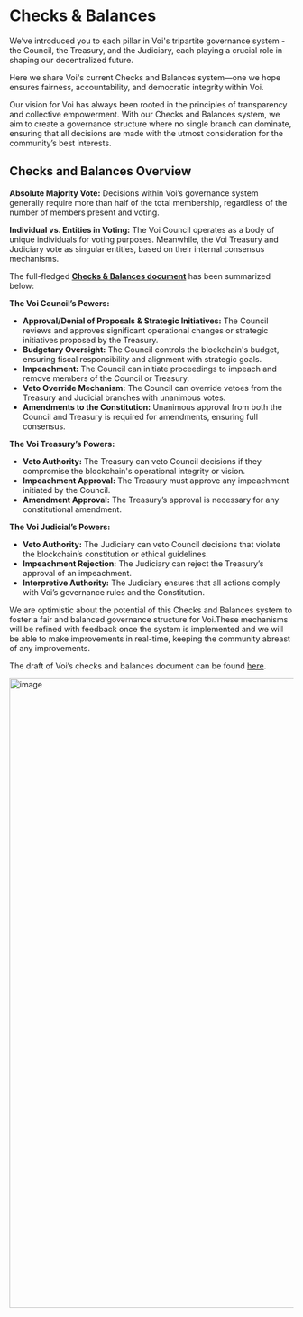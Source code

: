 # Checks & Balances 


We’ve introduced you to each pillar in Voi's tripartite governance system - the Council, the Treasury, and the Judiciary, each playing a crucial role in shaping our decentralized future. 

Here we share Voi's current Checks and Balances system—one we hope ensures fairness, accountability, and democratic integrity within Voi.

Our vision for Voi has always been rooted in the principles of transparency and collective empowerment. With our Checks and Balances system, we aim to create a governance structure where no single branch can dominate, ensuring that all decisions are made with the utmost consideration for the community’s best interests.


## **Checks and Balances Overview**

**Absolute Majority Vote:** Decisions within Voi’s governance system generally require more than half of the total membership, regardless of the number of members present and voting.

**Individual vs. Entities in Voting:** The Voi Council operates as a body of unique individuals for voting purposes. Meanwhile, the Voi Treasury and Judiciary vote as singular entities, based on their internal consensus mechanisms.

The full-fledged **[Checks & Balances document](https://docs.google.com/document/d/1ExBb1I3X8ndL1lAtfDAzTMleAukEI43OtWrvflVP9Ak/edit)** has been summarized below:


**The Voi Council’s Powers:**

* **Approval/Denial of Proposals & Strategic Initiatives:** The Council reviews and approves significant operational changes or strategic initiatives proposed by the Treasury.
* **Budgetary Oversight:** The Council controls the blockchain's budget, ensuring fiscal responsibility and alignment with strategic goals.
* **Impeachment:** The Council can initiate proceedings to impeach and remove members of the Council or Treasury.
* **Veto Override Mechanism:** The Council can override vetoes from the Treasury and Judicial branches with unanimous votes.
* **Amendments to the Constitution:** Unanimous approval from both the Council and Treasury is required for amendments, ensuring full consensus.

**The Voi Treasury’s Powers:**

* **Veto Authority:** The Treasury can veto Council decisions if they compromise the blockchain's operational integrity or vision.
* **Impeachment Approval:** The Treasury must approve any impeachment initiated by the Council.
* **Amendment Approval:** The Treasury’s approval is necessary for any constitutional amendment.

**The Voi Judicial’s Powers:**

* **Veto Authority:** The Judiciary can veto Council decisions that violate the blockchain’s constitution or ethical guidelines.
* **Impeachment Rejection:** The Judiciary can reject the Treasury’s approval of an impeachment.
* **Interpretive Authority:** The Judiciary ensures that all actions comply with Voi’s governance rules and the Constitution.


We are optimistic about the potential of this Checks and Balances system to foster a fair and balanced governance structure for Voi.These mechanisms will be refined with feedback once the system is implemented and we will be able to make improvements in real-time, keeping the community abreast of any improvements. 

The draft of Voi’s checks and balances document can be found [here](https://docs.google.com/document/d/1ExBb1I3X8ndL1lAtfDAzTMleAukEI43OtWrvflVP9Ak/edit#heading=h.i7phwqphbvf0).

<img width="1115" alt="image" src="https://github.com/user-attachments/assets/b557e5ce-d2f0-45f2-8da6-86f5294c7e06">
